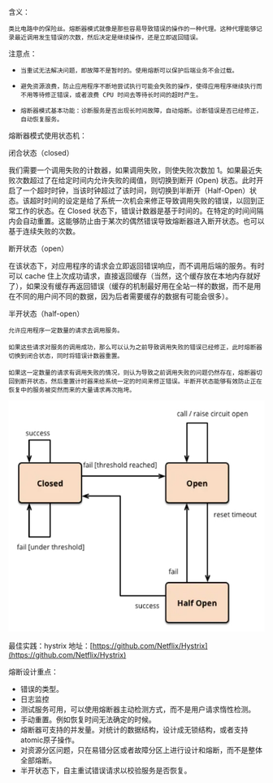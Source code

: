 含义：

    类比电路中的保险丝。熔断器模式就像是那些容易导致错误的操作的一种代理。这种代理能够记录最近调用发生错误的次数，然后决定是继续操作，还是立即返回错误。

注意点：

*     当重试无法解决问题，即故障不是暂时的。使用熔断可以保护后端业务不会过载。
*     避免资源浪费，防止应用程序不断地尝试执行可能会失败的操作，使得应用程序继续执行而不用等待修正错误，或者浪费 CPU 时间去等待长时间的超时产生。
*     熔断器模式基本功能：诊断服务是否出现长时间故障，自动熔断。诊断错误是否已经修正，自动恢复服务。
熔断器模式使用状态机：

   闭合状态（closed）

   我们需要一个调用失败的计数器，如果调用失败，则使失败次数加 1。如果最近失败次数超过了在给定时间内允许失败的阈值，则切换到断开 (Open) 状态。此时开启了一个超时时钟，当该时钟超过了该时间，则切换到半断开（Half-Open）状态。该超时时间的设定是给了系统一次机会来修正导致调用失败的错误，以回到正常工作的状态。在 Closed 状态下，错误计数器是基于时间的。在特定的时间间隔内会自动重置。这能够防止由于某次的偶然错误导致熔断器进入断开状态。也可以基于连续失败的次数。

   断开状态（open）

   在该状态下，对应用程序的请求会立即返回错误响应，而不调用后端的服务。有时可以 cache 住上次成功请求，直接返回缓存（当然，这个缓存放在本地内存就好了），如果没有缓存再返回错误（缓存的机制最好用在全站一样的数据，而不是用在不同的用户间不同的数据，因为后者需要缓存的数据有可能会很多）。

   半开状态（half-open）

    允许应用程序一定数量的请求去调用服务。

    如果这些请求对服务的调用成功，那么可以认为之前导致调用失败的错误已经修正，此时熔断器切换到闭合状态，同时将错误计数器重置。

    如果这一定数量的请求有调用失败的情况，则认为导致之前调用失败的问题仍然存在，熔断器切回到断开状态，然后重置计时器来给系统一定的时间来修正错误。半断开状态能够有效防止正在恢复中的服务被突然而来的大量请求再次拖垮。

![图片](attachments/熔断设计-Circuit-Breaker/8e20e28c6b8152fb41f2d4d33d6bbb5c_MD5.png)


最佳实践：hystrix  地址：[https://github.com/Netflix/Hystrix](https://github.com/Netflix/Hystrix)


熔断设计重点：

* 错误的类型。
* 日志监控
* 测试服务可用，可以使用熔断器主动检测方式，而不是用户请求惰性检测。
* 手动重置。例如恢复时间无法确定的时候。
* 熔断器可支持的并发量。对统计的数据结构，设计成无锁结构，或者支持atomic原子操作。
* 对资源分区问题，只在易错分区或者故障分区上进行设计和熔断，而不是整体全部熔断。
* 半开状态下，自主重试错误请求以校验服务是否恢复。



